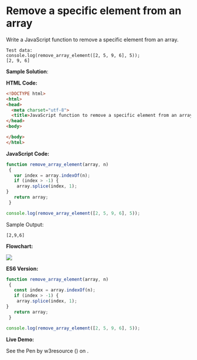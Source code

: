 # Remove a specific element from an array

Write a JavaScript function to remove a specific element from an array.

```
Test data:
console.log(remove_array_element([2, 5, 9, 6], 5));
[2, 9, 6]
```

**Sample Solution**:

**HTML Code:**

```html
<!DOCTYPE html>
<html>
<head>
  <meta charset="utf-8">
  <title>JavaScript function to remove a specific element from an array</title>
</head>
<body>

</body>
</html>

```

**JavaScript Code:**

```javascript
function remove_array_element(array, n)
 {
   var index = array.indexOf(n);
   if (index > -1) {
    array.splice(index, 1);
}
   return array;
 }

console.log(remove_array_element([2, 5, 9, 6], 5));

```

Sample Output:

```
[2,9,6]

```

**Flowchart:**

![](https://www.w3resource.com/w3r_images/javascript-array-exercise-31.png)  

**ES6 Version:**

```javascript
function remove_array_element(array, n)
 {
   const index = array.indexOf(n);
   if (index > -1) {
    array.splice(index, 1);
}
   return array;
 }

console.log(remove_array_element([2, 5, 9, 6], 5));

```

**Live Demo:**

  

<section class="expand-codepen"><p data-height="380" data-theme-id="dark" data-slug-hash="NagGNb" data-default-tab="js,result" data-user="w3resource" data-embed-version="2" data-pen-title="JavaScript -  Merge two arrays and removes all duplicates elements - array-ex- 30" data-editable="true" class="codepen">See the Pen by w3resource () on .</p><codepen></codepen></section>